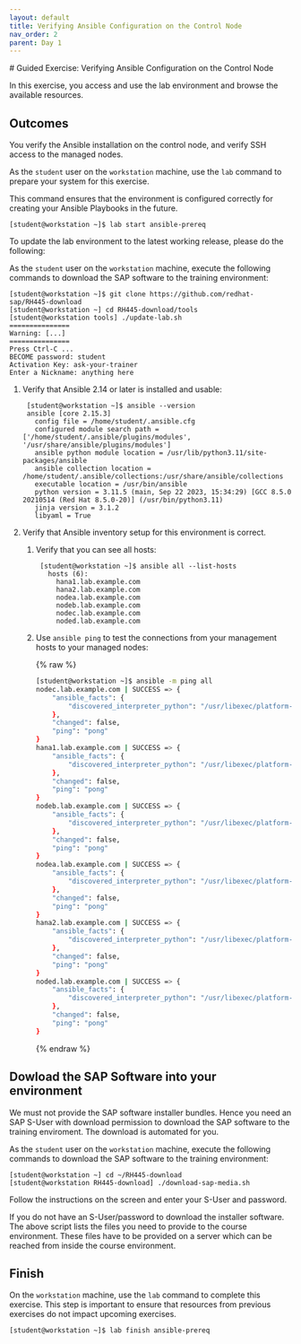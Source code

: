 ```yaml
---
layout: default
title: Verifying Ansible Configuration on the Control Node
nav_order: 2
parent: Day 1
---
```


<!-- trunk-ignore(markdownlint/MD025) --># Guided Exercise: Verifying Ansible Configuration on the Control Node

In this exercise, you access and use the lab environment and browse the
available resources.

## Outcomes

You verify the Ansible installation on the control node, and verify SSH
access to the managed nodes.

As the `student` user on the `workstation` machine, use the `lab`
command to prepare your system for this exercise.

This command ensures that the environment is configured correctly for
creating your Ansible Playbooks in the future.

    [student@workstation ~]$ lab start ansible-prereq

To update the lab environment to the latest working release, please do the following:

As the `student` user on the `workstation` machine, execute the
following commands to download the SAP software to the training
environment:

    [student@workstation ~]$ git clone https://github.com/redhat-sap/RH445-download
    [student@workstation ~] cd RH445-download/tools
    [student@workstation tools] ./update-lab.sh
    ===============
    Warning: [...]
    ===============
    Press Ctrl-C ...
    BECOME password: student
    Activation Key: ask-your-trainer
    Enter a Nickname: anything here

1. Verify that Ansible 2.14 or later is installed and usable:

        [student@workstation ~]$ ansible --version
        ansible [core 2.15.3]
          config file = /home/student/.ansible.cfg
          configured module search path = ['/home/student/.ansible/plugins/modules', '/usr/share/ansible/plugins/modules']
          ansible python module location = /usr/lib/python3.11/site-packages/ansible
          ansible collection location = /home/student/.ansible/collections:/usr/share/ansible/collections
          executable location = /usr/bin/ansible
          python version = 3.11.5 (main, Sep 22 2023, 15:34:29) [GCC 8.5.0 20210514 (Red Hat 8.5.0-20)] (/usr/bin/python3.11)
          jinja version = 3.1.2
          libyaml = True

2. Verify that Ansible inventory setup for this environment is correct.

    1. Verify that you can see all hosts:

            [student@workstation ~]$ ansible all --list-hosts
              hosts (6):
                hana1.lab.example.com
                hana2.lab.example.com
                nodea.lab.example.com
                nodeb.lab.example.com
                nodec.lab.example.com
                noded.lab.example.com

    2.  Use `ansible ping` to test the connections from your management hosts to your managed nodes:

        {% raw %}
        ```bash
        [student@workstation ~]$ ansible -m ping all
        nodec.lab.example.com | SUCCESS => {
            "ansible_facts": {
                "discovered_interpreter_python": "/usr/libexec/platform-python"
            },
            "changed": false,
            "ping": "pong"
        }
        hana1.lab.example.com | SUCCESS => {
            "ansible_facts": {
                "discovered_interpreter_python": "/usr/libexec/platform-python"
            },
            "changed": false,
            "ping": "pong"
        }
        nodeb.lab.example.com | SUCCESS => {
            "ansible_facts": {
                "discovered_interpreter_python": "/usr/libexec/platform-python"
            },
            "changed": false,
            "ping": "pong"
        }
        nodea.lab.example.com | SUCCESS => {
            "ansible_facts": {
                "discovered_interpreter_python": "/usr/libexec/platform-python"
            },
            "changed": false,
            "ping": "pong"
        }
        hana2.lab.example.com | SUCCESS => {
            "ansible_facts": {
                "discovered_interpreter_python": "/usr/libexec/platform-python"
            },
            "changed": false,
            "ping": "pong"
        }
        noded.lab.example.com | SUCCESS => {
            "ansible_facts": {
                "discovered_interpreter_python": "/usr/libexec/platform-python"
            },
            "changed": false,
            "ping": "pong"
        }
        ```
        {% endraw %}

## Dowload the SAP Software into your environment

We must not provide the SAP software installer bundles.
Hence you need an SAP S-User with download permission to download the SAP software to the training enviroment. The download is automated for you.

As the `student` user on the `workstation` machine, execute the
following commands to download the SAP software to the training
environment:

    [student@workstation ~] cd ~/RH445-download
    [student@workstation RH445-download] ./download-sap-media.sh

Follow the instructions on the screen and enter your S-User and password.

If you do not have an S-User/password to download the installer software.
The above script lists the files you need to provide to the course environment.
These files have to be provided on a server which can be reached from inside the course environment.

## Finish

On the `workstation` machine, use the `lab` command to complete this
exercise. This step is important to ensure that resources from previous
exercises do not impact upcoming exercises.

    [student@workstation ~]$ lab finish ansible-prereq
